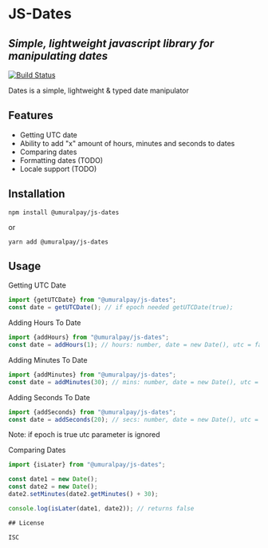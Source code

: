 # JS-Dates
## _Simple, lightweight javascript library for manipulating dates_

[![Build Status](https://api.travis-ci.com/umuralpay/js-dates.svg?branch=main)](https://api.travis-ci.com/umuralpay/js-dates.svg?branch=main)

Dates is a simple, lightweight & typed date manipulator


## Features

- Getting UTC date
- Ability to add "x" amount of hours, minutes and seconds to dates 
- Comparing dates
- Formatting dates (TODO)
- Locale support (TODO)

## Installation

``` npm install @umuralpay/js-dates ```

or

``` yarn add @umuralpay/js-dates ```

## Usage

Getting UTC Date

```javascript
import {getUTCDate} from "@umuralpay/js-dates"; 
const date = getUTCDate(); // if epoch needed getUTCDate(true);
```

Adding Hours To Date

```javascript
import {addHours} from "@umuralpay/js-dates"; 
const date = addHours(1); // hours: number, date = new Date(), utc = false, epoch = false
```

Adding Minutes To Date

```javascript
import {addMinutes} from "@umuralpay/js-dates"; 
const date = addMinutes(30); // mins: number, date = new Date(), utc = false, epoch = false
```

Adding Seconds To Date
```javascript
import {addSeconds} from "@umuralpay/js-dates"; 
const date = addSeconds(20); // secs: number, date = new Date(), utc = false, epoch = false
```

Note: if epoch is true utc parameter is ignored 

Comparing Dates
```javascript
import {isLater} from "@umuralpay/js-dates";

const date1 = new Date();
const date2 = new Date();
date2.setMinutes(date2.getMinutes() + 30);

console.log(isLater(date1, date2)); // returns false

## License

ISC
